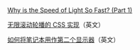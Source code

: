 [Why is the Speed of Light So Fast? (Part 1)](https://profmattstrassler.com/2024/10/01/why-is-the-speed-of-light-so-fast-part-1/)

[无限滚动轮播的 CSS 实现](https://blog.logto.io/css-only-infinite-scroll)（英文）

[如何将笔记本用作第二个显示器](https://www.xda-developers.com/how-use-laptop-second-monitor/)（英文）